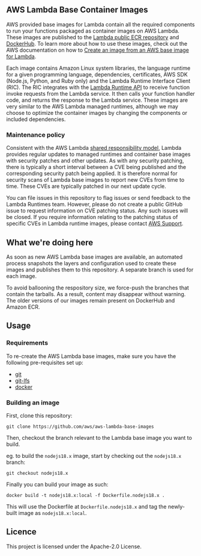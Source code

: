 ## AWS Lambda Base Container Images

AWS provided base images for Lambda contain all the required components to run your functions packaged as container images on AWS Lambda. These images are published to the [Lambda public ECR repository](https://github.com/aws/aws-lambda-base-images) and [DockerHub](https://hub.docker.com/search?q=lambda+base+images). To learn more about how to use these images, check out the AWS documentation on how to [Create an image from an AWS base image for Lambda](https://docs.aws.amazon.com/lambda/latest/dg/images-create.html#images-create-1).

Each image contains Amazon Linux system libraries, the language runtime for a given programming language, dependencies, certificates, AWS SDK (Node.js, Python, and Ruby only) and the Lambda Runtime Interface Client (RIC).
The RIC integrates with the [Lambda Runtime API](https://docs.aws.amazon.com/lambda/latest/dg/runtimes-api.html) to receive function invoke requests from the Lambda service. It then calls your function handler code, and returns the response to the Lambda service.
These images are very similar to the AWS Lambda managed runtimes, although we may choose to optimize the container images by changing the components or included dependencies.

### Maintenance policy

Consistent with the AWS Lambda [shared responsibility model](https://docs.aws.amazon.com/lambda/latest/dg/lambda-runtimes.html#runtimes-shared-responsibility), Lambda provides regular updates to managed runtimes and container base images with security patches and other updates. As with any security patching, there is typically a short interval between a CVE being published and the corresponding security patch being applied. It is therefore normal for security scans of Lambda base images to report new CVEs from time to time. These CVEs are typically patched in our next update cycle.

You can file issues in this repository to flag issues or send feedback to the Lambda Runtimes team. However, please do not create a public GitHub issue to request information on CVE patching status. Any such issues will be closed. If you require information relating to the patching status of specific CVEs in Lambda runtime images, please contact [AWS Support](https://aws.amazon.com/support).

## What we're doing here

As soon as new AWS Lambda base images are available, an automated process snapshots the layers and configuration used to create these images and publishes them to this repository. A separate branch is used for each image.

To avoid ballooning the respository size, we force-push the branches that contain the tarballs. As a result, content may disappear without warning. The older versions of our images remain present on DockerHub and Amazon ECR.

## Usage

### Requirements
To re-create the AWS Lambda base images, make sure you have the following pre-requisites set up:
- [git](https://git-scm.com/downloads)
- [git-lfs](https://git-lfs.github.com/)
- [docker](https://docs.docker.com/get-docker/)

### Building an image
First, clone this repository:
```
git clone https://github.com/aws/aws-lambda-base-images
```

Then, checkout the branch relevant to the Lambda base image you want to build.

eg. to build the `nodejs18.x` image, start by checking out the `nodejs18.x` branch:
```
git checkout nodejs18.x
```

Finally you can build your image as such:
```
docker build -t nodejs18.x:local -f Dockerfile.nodejs18.x .
```

This will use the Dockerfile at `Dockerfile.nodejs18.x` and tag the newly-built image as `nodejs18.x:local`.


## Licence

This project is licensed under the Apache-2.0 License.
